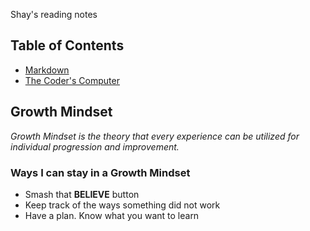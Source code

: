 Shay's reading  notes

## Table of Contents
- [Markdown](markdown.md)
- [The Coder's Computer](the-coders-computer.md)

## Growth Mindset
*Growth Mindset is the theory that every experience can be utilized for individual progression and improvement.*  
### Ways I can stay in a Growth Mindset
- Smash that **BELIEVE** button
- Keep track of the ways something did not work
- Have a plan. Know what you want to learn
